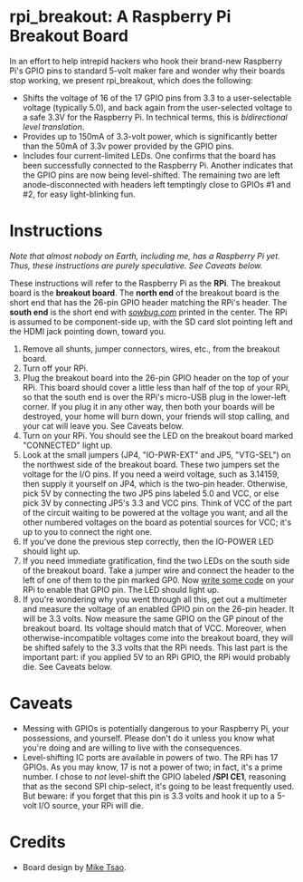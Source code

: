 rpi_breakout: A Raspberry Pi Breakout Board
===========================================

In an effort to help intrepid hackers who hook their brand-new Raspberry Pi's GPIO pins to standard 5-volt maker fare and wonder why their boards stop working, we present rpi_breakout, which does the following:

  * Shifts the voltage of 16 of the 17 GPIO pins from 3.3 to a user-selectable voltage (typically 5.0), and back again from the user-selected voltage to a safe 3.3V for the Raspberry Pi. In technical terms, this is *bidirectional level translation*.
  * Provides up to 150mA of 3.3-volt power, which is significantly better than the 50mA of 3.3v power provided by the GPIO pins.
  * Includes four current-limited LEDs. One confirms that the board has been successfully connected to the Raspberry Pi. Another indicates that the GPIO pins are now being level-shifted. The remaining two are left anode-disconnected with headers left temptingly close to GPIOs #1 and #2, for easy light-blinking fun.

Instructions
============

*Note that almost nobody on Earth, including me, has a Raspberry Pi yet. Thus, these instructions are purely speculative. See Caveats below.*

These instructions will refer to the Raspberry Pi as the **RPi**. The breakout board is the **breakout board**. The **north end** of the breakout board is the short end that has the 26-pin GPIO header matching the RPi's header. The **south end** is the short end with *[sowbug.com](http://www.sowbug.com/)* printed in the center. The RPi is assumed to be component-side up, with the SD card slot pointing left and the HDMI jack pointing down, toward you.

  1. Remove all shunts, jumper connectors, wires, etc., from the breakout board.
  1. Turn off your RPi.
  1. Plug the breakout board into the 26-pin GPIO header on the top of your RPi. This board should cover a little less than half of the top of your RPi, so that the south end is over the RPi's micro-USB plug in the lower-left corner. If you plug it in any other way, then both your boards will be destroyed, your home will burn down, your friends will stop calling, and your cat will leave you. See Caveats below.
  1. Turn on your RPi. You should see the LED on the breakout board marked "CONNECTED" light up.
  1. Look at the small jumpers (JP4, "IO-PWR-EXT" and JP5, "VTG-SEL") on the northwest side of the breakout board. These two jumpers set the voltage for the I/O pins. If you need a weird voltage, such as 3.14159, then supply it yourself on JP4, which is the two-pin header. Otherwise, pick 5V by connecting the two JP5 pins labeled 5.0 and VCC, or else pick 3V by connecting JP5's 3.3 and VCC pins. Think of VCC of the part of the circuit waiting to be powered at the voltage you want, and all the other numbered voltages on the board as potential sources for VCC; it's up to you to connect the right one.
  1. If you've done the previous step correctly, then the IO-POWER LED should light up.
  1. If you need immediate gratification, find the two LEDs on the south side of the breakout board. Take a jumper wire and connect the header to the left of one of them to the pin marked GP0. Now [write some code](http://elinux.org/Rpi_Low-level_peripherals) on your RPi to enable that GPIO pin. The LED should light up.
  1. If you're wondering why you went through all this, get out a multimeter and measure the voltage of an enabled GPIO pin on the 26-pin header. It will be 3.3 volts. Now measure the same GPIO on the GP pinout of the breakout board. Its voltage should match that of VCC. Moreover, when otherwise-incompatible voltages come into the breakout board, they will be shifted safely to the 3.3 volts that the RPi needs. This last part is the important part: if you applied 5V to an RPi GPIO, the RPi would probably die. See Caveats below.

Caveats
=======

  * Messing with GPIOs is potentially dangerous to your Raspberry Pi, your possessions, and yourself. Please don't do it unless you know what you're doing and are willing to live with the consequences.
  * Level-shifting IC ports are available in powers of two. The RPi has 17 GPIOs. As you may know, 17 is not a power of two; in fact, it's a prime number. I chose to *not* level-shift the GPIO labeled **/SPI CE1**, reasoning that as the second SPI chip-select, it's going to be least frequently used. But beware: if you forget that this pin is 3.3 volts and hook it up to a 5-volt I/O source, your RPi will die.

Credits
=======

  * Board design by [Mike Tsao](http://www.sowbug.com/).